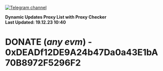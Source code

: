 [![Telegram channel](https://img.shields.io/endpoint?url=https://runkit.io/damiankrawczyk/telegram-badge/branches/master?url=https://t.me/n4z4v0d)](https://t.me/n4z4v0d) 

**Dynamic Updates Proxy List with Proxy Checker**  
**Last Updated: 19.12.23 10:40**

# DONATE (_any evm_) - 0xDEADf12DE9A24b47Da0a43E1bA70B8972F5296F2
